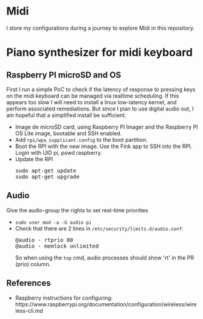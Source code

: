 # Midi
I store my configurations during a journey to explore Midi in this repository.

<h1>Piano synthesizer for midi keyboard</h1>
<h2>Raspberry PI microSD and OS</h2>
First I run a simple PoC to check if the latency of response to pressing keys on the midi keyboard can be managed via realtime scheduling. If this appears too slow I will need to install a linux low-latency kernel, and perform associated remediations. But since I plan to use digital audio out, I am hopeful that a simplified install be sufficient.
<ul>
<li>Image de microSD card, using Raspberry PI Imager and the Raspberry PI OS Lite image, bootable and SSH enabled.</li>
<li>Add <code>rpi/wpa_supplicant.config</code> to the boot partition.</li>
<li>Boot the RPI with the new image. Use the Fink app to SSH into the RPI. Login with UID pi, pswd raspberry.</li>
<li>Update the RPI
<pre>
sudo apt-get update
sudo apt-get upgrade
</pre>
</li>
</ul>
<h2>Audio</h2>
Give the audio-group the rights to set real-time priorities
<ul>
<li><code>sudo user mod -a -G audio pi</code> </li>
<li>Check that there are 2 lines in <code>/etc/security/limits.d/audio.conf</code>:
<pre>
@audio - rtprio 80
@audio - memlock unlimited
</pre>
So when using the <code>top</code> cmd, audio processes should show 'rt' in the PR (prio) column.
</li>
</ul>

<h2>References</h2>
<ul>
  <li>Raspberry instructions for configuring: https://www.raspberrypi.org/documentation/configuration/wireless/wireless-cli.md  </li>
</ul>

